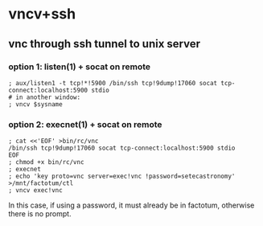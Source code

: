 # vncv+ssh

## vnc through ssh tunnel to unix server

### option 1: listen(1) + socat on remote

	; aux/listen1 -t tcp!*!5900 /bin/ssh tcp!9dump!17060 socat tcp-connect:localhost:5900 stdio
	# in another window:
	; vncv $sysname


### option 2: execnet(1) + socat on remote

	; cat <<'EOF' >bin/rc/vnc
	/bin/ssh tcp!9dump!17060 socat tcp-connect:localhost:5900 stdio
	EOF
	; chmod +x bin/rc/vnc
	; execnet
	; echo 'key proto=vnc server=exec!vnc !password=setecastronomy' >/mnt/factotum/ctl
	; vncv exec!vnc

In this case, if using a password, it must already be in factotum,
otherwise there is no prompt.
